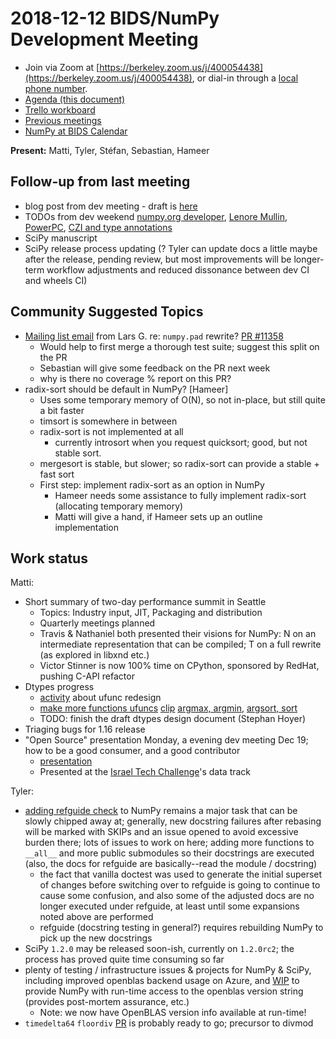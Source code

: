 # 2018-12-12 BIDS/NumPy Development Meeting

- Join via Zoom at [https://berkeley.zoom.us/j/400054438](https://berkeley.zoom.us/j/400054438), or dial-in through a [local phone number](https://zoom.us/u/adQDmEc1wI).
- [Agenda (this document)](https://hackmd.io/Gn1ymjwkRjm9WVY5Cgbwsw?both)
- [Trello workboard](https://trello.com/b/Azg4fYZH/numpy-at-bids)
- [Previous meetings](https://github.com/BIDS-numpy/docs/tree/master/status_meetings)
- [NumPy at BIDS Calendar](https://calendar.google.com/calendar?cid=YmVya2VsZXkuZWR1X2lla2dwaWdtMjMyamJobGRzZmIyYzJqODFjQGdyb3VwLmNhbGVuZGFyLmdvb2dsZS5jb20)

**Present:** Matti, Tyler, Stéfan, Sebastian, Hameer

## Follow-up from last meeting

- blog post from dev meeting - draft is [here](https://hackmd.io/yE21K--tTaKzwOF5ZUJLQQ)
- TODOs from dev weekend [numpy.org developer](https://trello.com/c/vpEXo4CO), [Lenore Mullin](https://trello.com/c/0actiEOb), [PowerPC](https://trello.com/c/Bj9IvwgP), [CZI and type annotations](https://trello.com/c/iLAPF9yB)
- SciPy manuscript
- SciPy release process updating (? Tyler can update docs a little maybe after the release, pending review, but most improvements will be longer-term workflow adjustments and reduced dissonance between dev CI and wheels CI)

## Community Suggested Topics

- [Mailing list email](https://mail.python.org/pipermail/numpy-discussion/2018-December/079042.html) from Lars G. re: `numpy.pad` rewrite? [PR #11358](https://github.com/numpy/numpy/pull/11358)
    - Would help to first merge a thorough test suite; suggest this split on the PR
    - Sebastian will give some feedback on the PR next week
    - why is there no coverage % report on this PR?
- radix-sort should be default in NumPy? [Hameer]
    - Uses some temporary memory of O(N), so not in-place, but still quite a bit faster
    - timsort is somewhere in between
    - radix-sort is not implemented at all
        - currently introsort when you request quicksort; good, but not stable sort.
    - mergesort is stable, but slower; so radix-sort can provide a stable + fast sort
    - First step: implement radix-sort as an option in NumPy
        - Hameer needs some assistance to fully implement radix-sort (allocating temporary memory)
        - Matti will give a hand, if Hameer sets up an outline implementation

## Work status

Matti:
- Short summary of two-day performance summit in Seattle
    - Topics: Industry input, JIT, Packaging and distribution
    - Quarterly meetings planned
    - Travis & Nathaniel both presented their visions for NumPy: N on an intermediate representation that can be compiled; T on a full rewrite (as explored in libxnd etc.)
    - Victor Stinner is now 100% time on CPython, sponsored by RedHat, pushing C-API refactor 
- Dtypes progress
  - [activity](https://github.com/numpy/numpy/issues/12518) about ufunc redesign
  - [make more functions ufuncs](https://github.com/numpy/numpy/issues/12514) [clip](https://github.com/numpy/numpy/pull/12519) [argmax, argmin](https://github.com/numpy/numpy/issues/12516), [argsort, sort](https://github.com/numpy/numpy/issues/12516)
  - TODO: finish the draft dtypes design document (Stephan Hoyer)
- Triaging bugs for 1.16 release
- "Open Source" presentation Monday, a evening dev meeting Dec 19; how to be a good consumer, and a good contributor
    - [presentation](https://github.com/mattip/presentations/blob/master/ITC-tech-fellows-dec-10.odp)
    - Presented at the [Israel Tech Challenge](https://www.itc.tech/fellows-data-science/)'s data track 

Tyler:

- [adding refguide check](https://github.com/numpy/numpy/pull/12253) to NumPy remains a major task that can be slowly chipped away at; generally, new docstring failures after rebasing will be marked with SKIPs and an issue opened to avoid excessive burden there; lots of issues to work on here; adding more functions to `__all__` and more public submodules so their docstrings are executed (also, the docs for refguide are basically--read the module / docstring)
  - the fact that vanilla doctest was used to generate the initial superset of changes before switching over to refguide is going to continue to cause some confusion, and also some of the adjusted docs are no longer executed under refguide, at least until some expansions noted above are performed
  - refguide (docstring testing in general?) requires rebuilding NumPy to pick up the new docstrings
- SciPy `1.2.0` may be released soon-ish, currently on `1.2.0rc2`; the process has proved quite time consuming so far
- plenty of testing / infrastructure issues & projects for NumPy & SciPy, including improved openblas backend usage on Azure, and [WIP](https://github.com/numpy/numpy/pull/12523) to provide NumPy with run-time access to the openblas version string (provides post-mortem assurance, etc.)
    - Note: we now have OpenBLAS version info available at run-time!
- `timedelta64` `floordiv` [PR](https://github.com/numpy/numpy/pull/12308) is probably ready to go; precursor to divmod


